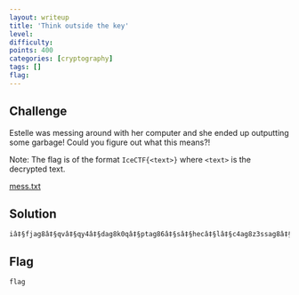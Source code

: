 ```yaml
---
layout: writeup
title: 'Think outside the key'
level:
difficulty:
points: 400
categories: [cryptography]
tags: []
flag:
---
```

## Challenge

Estelle was messing around with her computer and she ended up outputting
some garbage! Could you figure out what this means?!

Note: The flag is of the format `IceCTF{<text>}` where `<text>` is the
decrypted text.

[mess.txt](writeupfiles/mess.txt)

## Solution

    iâ‡§fjag8â‡§qvâ‡§qy4â‡§dag8k0qâ‡§ptag86â‡§sâ‡§hecâ‡§lâ‡§c4ag8z3ssag8â‡§q7y66b

## Flag

    flag

